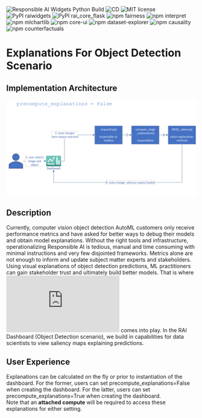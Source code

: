 ![Responsible AI Widgets Python Build](https://github.com/microsoft/responsible-ai-widgets/workflows/Responsible%20AI%20Widgets/badge.svg) ![CD](https://github.com/microsoft/responsible-ai-widgets/workflows/CD/badge.svg) ![MIT license](https://img.shields.io/badge/License-MIT-blue.svg) ![PyPI raiwidgets](https://img.shields.io/pypi/v/raiwidgets?color=blue) ![PyPI rai_core_flask](https://img.shields.io/pypi/v/rai_core_flask?color=blue) ![npm fairness](https://img.shields.io/npm/v/@responsible-ai/fairness?label=npm%20%40responsible-ai%2Ffairness) ![npm interpret](https://img.shields.io/npm/v/@responsible-ai/interpret?label=npm%20%40responsible-ai%2Finterpret) ![npm mlchartlib](https://img.shields.io/npm/v/@responsible-ai/mlchartlib?label=npm%20%40responsible-ai%2Fmlchartlib) ![npm core-ui](https://img.shields.io/npm/v/@responsible-ai/core-ui?label=npm%20%40responsible-ai%2Fcore-ui) ![npm dataset-explorer](https://img.shields.io/npm/v/@responsible-ai/dataset-explorer?label=npm%20%40responsible-ai%2Fdataset-explorer) ![npm causality](https://img.shields.io/npm/v/@responsible-ai/causality?label=npm%20%40responsible-ai%2Fcausality) ![npm counterfactuals](https://img.shields.io/npm/v/@responsible-ai/counterfactuals?label=npm%20%40responsible-ai%2Fcounterfactuals)

# Explanations For Object Detection Scenario

## Implementation Architecture

![Explanations - Object Detection - Architecture](./img/ObjectDetection-Explanations.png)

## Description

Currently, computer vision object detection AutoML customers only receive performance metrics and have asked for better ways to debug their models and obtain model explanations. Without the right tools and infrastructure, operationalizing Responsible AI is tedious, manual and time consuming with minimal instructions and very few disjointed frameworks. Metrics alone are not enough to inform and update subject matter experts and stakeholders.
Using visual explanations of object detection predictions, ML practitioners can gain stakeholder trust and ultimately build better models. That is where ![DRISE](https://arxiv.org/pdf/2006.03204.pdf) comes into play.
In the RAI Dashboard (Object Detection scenario), we build in capabilities for data scientists to view saliency maps explaining predictions.

## User Experience

Explanations can be calculated on the fly or prior to instantiation of the dashboard. For the former, users can set precompute_explanations=False when creating the dashboard. For the latter, users can set precompute_explanations=True when creating the dashboard.  
Note that an **attached compute** will be required to access these explanations for either setting.

